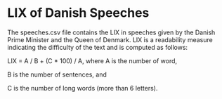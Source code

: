 LIX of Danish Speeches
========
The speeches.csv file contains the LIX in speeches given by the Danish Prime Minister and the Queen of Denmark. LIX is a readability measure indicating the difficulty of the text and is computed as follows:

LIX = A / B + (C * 100) / A, where
A is the number of word,

B is the number of sentences, and

C is the number of long words (more than 6 letters).
